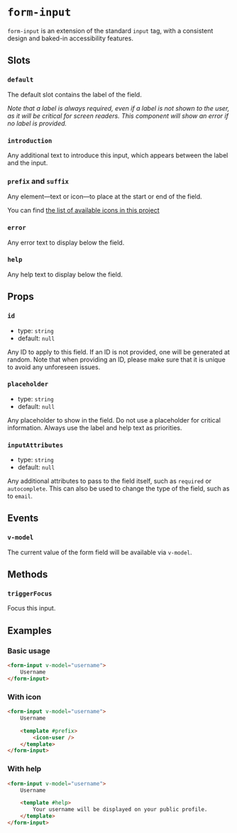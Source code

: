 # `form-input`

`form-input` is an extension of the standard `input` tag, with a consistent design and baked-in accessibility features.

## Slots

### `default`

The default slot contains the label of the field.

_Note that a label is always required, even if a label is not shown to the user, as it will be critical for screen readers. This component will show an error if no label is provided._

### `introduction`

Any additional text to introduce this input, which appears between the label and the input.

### `prefix` and `suffix`

Any element—text or icon—to place at the start or end of the field.

You can find [the list of available icons in this project](/src/components/icon/icon.md)

### `error`

Any error text to display below the field.

### `help`

Any help text to display below the field.

## Props

### `id`

- type: `string`
- default: `null`

Any ID to apply to this field. If an ID is not provided, one will be generated at random. Note that when providing an ID, please make sure that it is unique to avoid any unforeseen issues.

### `placeholder`

- type: `string`
- default: `null`

Any placeholder to show in the field. Do not use a placeholder for critical information. Always use the label and help text as priorities.

### `inputAttributes`

- type: `string`
- default: `null`

Any additional attributes to pass to the field itself, such as `required` or `autocomplete`. This can also be used to change the type of the field, such as to `email`.

## Events

### `v-model`

The current value of the form field will be available via `v-model`.

## Methods

### `triggerFocus`

Focus this input.

## Examples

### Basic usage

```html
<form-input v-model="username">
	Username
</form-input>
```

### With icon

```html
<form-input v-model="username">
	Username

	<template #prefix>
		<icon-user />
	</template>
</form-input>
```

### With help

```html
<form-input v-model="username">
	Username

	<template #help>
		Your username will be displayed on your public profile.
	</template>
</form-input>
```
